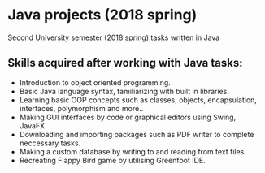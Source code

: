 # Java projects (2018 spring)
Second University semester (2018 spring) tasks written in Java

## Skills acquired after working with Java tasks:

- Introduction to object oriented programming.
- Basic Java language syntax, familiarizing with built in libraries.
- Learning basic OOP concepts such as classes, objects, encapsulation, interfaces, polymorphism and more..
- Making GUI interfaces by code or graphical editors using Swing, JavaFX.
- Downloading and importing packages such as PDF writer to complete neccessary tasks.
- Making a custom database by writing to and reading from text files.
- Recreating Flappy Bird game by utilising Greenfoot IDE.
